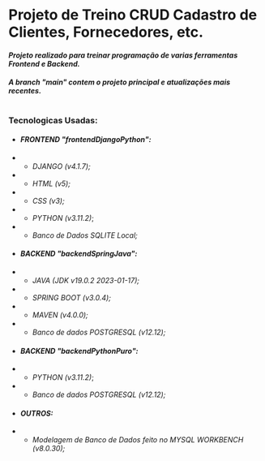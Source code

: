 # Projeto de Treino CRUD Cadastro de Clientes, Fornecedores, etc.

#### _Projeto realizado para treinar programação de varias ferramentas Frontend e Backend._
#### _A branch "main" contem o projeto principal e atualizações mais recentes._
#

### Tecnologicas Usadas:
- #### _FRONTEND "frontendDjangoPython":_
- - _DJANGO (v4.1.7);_ 
- - _HTML (v5);_ 
- - _CSS (v3);_
- - _PYTHON (v3.11.2)_;
- - _Banco de Dados SQLITE Local;_
- #### _BACKEND "backendSpringJava":_
- - _JAVA (JDK v19.0.2 2023-01-17);_
- - _SPRING BOOT (v3.0.4);_
- - _MAVEN (v4.0.0);_
- - _Banco de dados POSTGRESQL (v12.12);_
- #### _BACKEND "backendPythonPuro":_
- - _PYTHON (v3.11.2)_;
- - _Banco de dados POSTGRESQL (v12.12);_
- #### _OUTROS:_
- - _Modelagem de Banco de Dados feito no MYSQL WORKBENCH (v8.0.30);_
